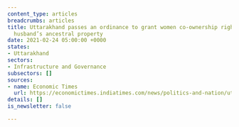 ```yaml
---
content_type: articles
breadcrumbs: articles
title: Uttarakhand passes an ordinance to grant women co-ownership rights in their
  husband’s ancestral property
date: 2021-02-24 05:00:00 +0000
states:
- Uttarakhand
sectors:
- Infrastructure and Governance
subsectors: []
sources:
- name: Economic Times
  url: https://economictimes.indiatimes.com/news/politics-and-nation/uttarakhand-government-brings-ordinance-to-give-co-ownership-rights-to-women-in-husbands-property/articleshow/81114738.cms
details: []
is_newsletter: false

---
```

